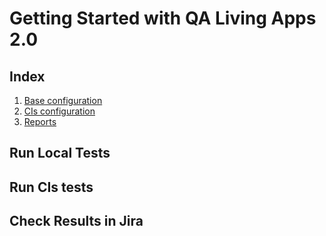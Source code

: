 # Getting Started with QA Living Apps 2.0

## Index
1. [Base configuration](./docs/base-configuration.md#base-configuration)
2. [CIs configuration](./docs/cis-configuration.md.md#cis)
3. [Reports](./docs/base-configuration.md#reports)

## Run Local Tests

## Run CIs tests

## Check Results in Jira